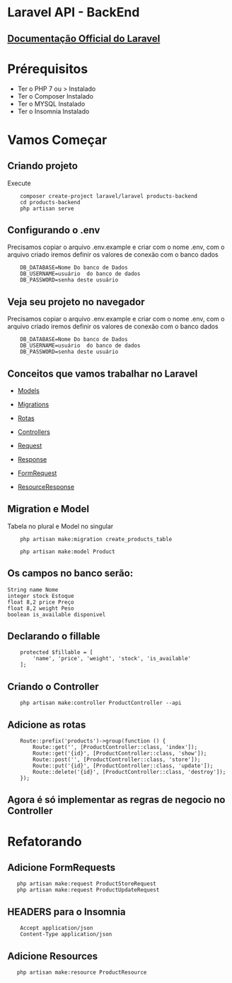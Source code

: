 # Laravel API - BackEnd

## [Documentação Official do Laravel](https://laravel.com/docs/8.x)

# Prérequisitos

- Ter o PHP 7 ou > Instalado
- Ter o Composer Instalado
- Ter o MYSQL Instalado
- Ter o Insomnia Instalado

# Vamos Começar

## Criando projeto

Execute

```
    composer create-project laravel/laravel products-backend
    cd products-backend
    php artisan serve
```

## Configurando o .env

Precisamos copiar o arquivo .env.example e criar com o nome .env, com o arquivo criado iremos definir os valores de conexão com o banco dados

```
    DB_DATABASE=Nome Do banco de Dados
    DB_USERNAME=usuário  do banco de dados
    DB_PASSWORD=senha deste usuário
```

## Veja seu projeto no navegador

Precisamos copiar o arquivo .env.example e criar com o nome .env, com o arquivo criado iremos definir os valores de conexão com o banco dados

```
    DB_DATABASE=Nome Do banco de Dados
    DB_USERNAME=usuário  do banco de dados
    DB_PASSWORD=senha deste usuário
```

## Conceitos que vamos trabalhar no Laravel

- [Models](https://laravel.com/docs/8.x/eloquent#generating-model-classes)
- [Migrations](https://laravel.com/docs/8.x/migrations#introduction)

- [Rotas](https://laravel.com/docs/8.x/routing)
- [Controllers](https://laravel.com/docs/8.x/controllers)
- [Request](https://laravel.com/docs/8.x/requests)
- [Response](https://laravel.com/docs/8.x/responses)
- [FormRequest](https://laravel.com/docs/8.x/validation#form-request-validation)
- [ResourceResponse](https://laravel.com/docs/8.x/eloquent-resources#introduction)

## Migration e Model

Tabela no plural e Model no singular

```
    php artisan make:migration create_products_table
```

```
    php artisan make:model Product
```

## Os campos no banco serão:

    String name Nome
    integer stock Estoque
    float 8,2 price Preço
    float 8,2 weight Peso
    boolean is_available disponivel

## Declarando o fillable

```
    protected $fillable = [
        'name', 'price', 'weight', 'stock', 'is_available'
    ];
```

## Criando o Controller

```
    php artisan make:controller ProductController --api
```

## Adicione as rotas

```
    Route::prefix('products')->group(function () {
        Route::get('', [ProductController::class, 'index']);
        Route::get('{id}', [ProductController::class, 'show']);
        Route::post('', [ProductController::class, 'store']);
        Route::put('{id}', [ProductController::class, 'update']);
        Route::delete('{id}', [ProductController::class, 'destroy']);
    });
```

## Agora é só implementar as regras de negocio no Controller

# Refatorando

## Adicione FormRequests

```
   php artisan make:request ProductStoreRequest
   php artisan make:request ProductUpdateRequest
```

## HEADERS para o Insomnia

```
    Accept application/json
    Content-Type application/json
```

## Adicione Resources

```
   php artisan make:resource ProductResource
```

